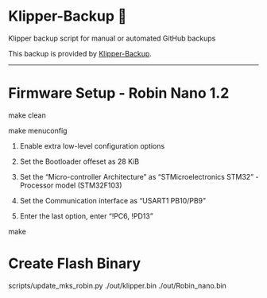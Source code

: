 # Klipper-Backup 💾 
Klipper backup script for manual or automated GitHub backups 

This backup is provided by [Klipper-Backup](https://github.com/Staubgeborener/klipper-backup).

---
# Firmware Setup - Robin Nano 1.2

make clean

make menuconfig

1. Enable extra low-level configuration options

2. Set the Bootloader offeset as 28 KiB

3. Set the “Micro-controller Architecture” as “STMicroelectronics STM32” - Processor model (STM32F103) 

4. Set the Communication interface as “USART1 PB10/PB9”

6. Enter the last option, enter “!PC6, !PD13”

make

# Create Flash Binary
scripts/update_mks_robin.py ./out/klipper.bin ./out/Robin_nano.bin
